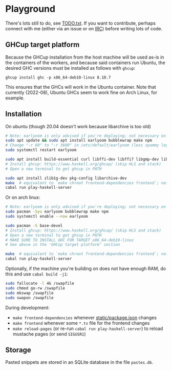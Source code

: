 # Playground

There's lots still to do, see
[TODO.txt](https://github.com/tomsmeding/pastebin-haskell/blob/play/TODO.txt).
If you want to contribute, perhaps connect with me (either via an issue or on
[IRC](https://wiki.haskell.org/IRC_channel)) before writing lots of code.

## GHCup target platform

Because the GHCup installation from the host machine will be used as-is in the
containers of the workers, and because said containers run Ubuntu, the desired
GHC versions must be installed as follows with `ghcup`:

    ghcup install ghc -p x86_64-deb10-linux 8.10.7

This ensures that the GHCs will work in the Ubuntu container. Note that
currently (2022-08), Ubuntu GHCs seem to work fine on Arch Linux, for example.

## Installation

On ubuntu (though 20.04 doesn't work because libarchive is too old)

```bash
# Note: earlyoom is only advised if you're deploying; not necessary on your local machine
sudo apt update && sudo apt install earlyoom bubblewrap make npm
# Change "-r 60" to "-r 3600" in /etc/default/earlyoom (less spammy logs)
sudo systemctl restart earlyoom

sudo apt install build-essential curl libffi-dev libffi7 libgmp-dev libgmp10 libncurses-dev libncurses5 libtinfo5
# Install ghcup: https://www.haskell.org/ghcup/ (skip HLS and stack)
# Open a new terminal to get ghcup in PATH

sudo apt install zlib1g-dev pkg-config libarchive-dev
make  # equivalent to `make chroot frontend-dependencies frontend`; note, `make chroot` is interactive
cabal run play-haskell-server
```

Or on arch linux:

```bash
# Note: earlyoom is only advised if you're deploying; not necessary on your local machine
sudo pacman -Syu earlyoom bubblewrap make npm
sudo systemctl enable --now earlyoom

sudo pacman -S base-devel
# Install ghcup: https://www.haskell.org/ghcup/ (skip HLS and stack)
# Open a new terminal to get ghcup in PATH
# MAKE SURE TO INSTALL GHC FOR TARGET x86_64-deb10-linux
# See above in the 'GHCup target platform' section

make  # equivalent to `make chroot frontend-dependencies frontend`; note, `make chroot` is interactive
cabal run play-haskell-server
```

Optionally, if the machine you're building on does not have enough RAM, do this and use `cabal build -j1`:

```bash
sudo fallocate -l 4G /swapfile
sudo chmod go-rw /swapfile
sudo mkswap /swapfile
sudo swapon /swapfile
```

During development:

- `make frontend-dependencies` whenever [static/package.json](https://github.com/tomsmeding/pastebin-haskell/blob/play/static/package.json) changes
- `make frontend` whenever some `*.ts` file for the frontend changes
- `make reload-pages` (or re-run `cabal run play-haskell-server`) to reload mustache pages (or send `SIGUSR1`)

## Storage

Pasted snippets are stored in an SQLite database in the file `pastes.db`.
